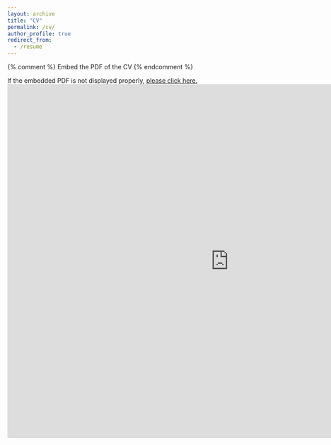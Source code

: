 ```yaml
---
layout: archive
title: "CV"
permalink: /cv/
author_profile: true
redirect_from:
  - /resume
---
```


{% comment %} 
    Embed the PDF of the CV
{% endcomment %}

If the embedded PDF is not displayed properly, <a href="https://ndjackso.github.io/my.pdf" target="_blank">please click here.</a> <embed src="https://github.com/ndjackso/ndjackso.github.io/blob/ba374a2042595628616e3ba7a21cc4e02151afc1/files/nicole_jackson_cv.pdf" type="application/pdf" width="1000px" height="800px" />


